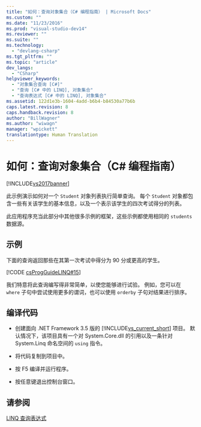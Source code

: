 ```yaml
---
title: "如何：查询对象集合（C# 编程指南） | Microsoft Docs"
ms.custom: ""
ms.date: "11/23/2016"
ms.prod: "visual-studio-dev14"
ms.reviewer: ""
ms.suite: ""
ms.technology: 
  - "devlang-csharp"
ms.tgt_pltfrm: ""
ms.topic: "article"
dev_langs: 
  - "CSharp"
helpviewer_keywords: 
  - "对象集合查询 [C#]"
  - "查询 [C# 中的 LINQ], 对象集合"
  - "查询表达式 [C# 中的 LINQ], 对象集合"
ms.assetid: 122d1e3b-1604-4add-b6b4-b84530a77b6b
caps.latest.revision: 8
caps.handback.revision: 8
author: "BillWagner"
ms.author: "wiwagn"
manager: "wpickett"
translationtype: Human Translation
---
```

# 如何：查询对象集合（C# 编程指南）
[!INCLUDE[vs2017banner](../../../csharp/includes/vs2017banner.md)]

此示例演示如何对一个 `Student` 对象列表执行简单查询。  每个 `Student` 对象都包含一些有关该学生的基本信息，以及一个表示该学生的四次考试得分的列表。  
  
 此应用程序充当此部分中其他很多示例的框架，这些示例都使用相同的 `students` 数据源。  
  
## 示例  
 下面的查询返回那些在其第一次考试中得分为 90 分或更高的学生。  
  
 [!CODE [csProgGuideLINQ#15](../CodeSnippet/VS_Snippets_VBCSharp/csProgGuideLINQ#15)]  
  
 我们特意将此查询编写得非常简单，以使您能够进行试验。  例如，您可以在 `where` 子句中尝试使用更多的谓词，也可以使用 `orderby` 子句对结果进行排序。  
  
## 编译代码  
  
-   创建面向 .NET Framework 3.5 版的 [!INCLUDE[vs_current_short](../../../csharp/programming-guide/classes-and-structs/includes/vs_current_short_md.md)] 项目。  默认情况下，该项目具有一个对 System.Core.dll 的引用以及一条针对 System.Linq 命名空间的 `using` 指令。  
  
-   将代码复制到项目中。  
  
-   按 F5 编译并运行程序。  
  
-   按任意键退出控制台窗口。  
  
## 请参阅  
 [LINQ 查询表达式](../../../csharp/programming-guide/linq-query-expressions/index.md)